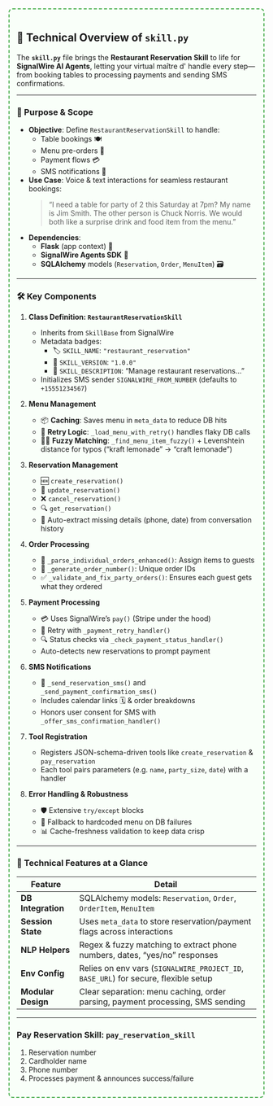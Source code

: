 <div style="border:2px dashed #4CAF50; padding:1em; border-radius:8px; background:#f9fff9;">
  
## 🚀 Technical Overview of `skill.py`

The **`skill.py`** file brings the **Restaurant Reservation Skill** to life for **SignalWire AI Agents**, letting your virtual maître d' handle every step—from booking tables to processing payments and sending SMS confirmations.  

---

### 🎯 Purpose & Scope

- **Objective**: Define `RestaurantReservationSkill` to handle:
  - Table bookings 🍽️  
  - Menu pre-orders 🥗  
  - Payment flows 💳  
  - SMS notifications 📲  
- **Use Case**: Voice & text interactions for seamless restaurant bookings:
  > “I need a table for party of 2 this Saturday at 7pm? My name is Jim Smith. The other person is Chuck Norris. We would both like a surprise drink and food item from the menu.”  
- **Dependencies**:
  - **Flask** (app context) 🐍  
  - **SignalWire Agents SDK** 🤖  
  - **SQLAlchemy** models (`Reservation`, `Order`, `MenuItem`) 🗃️  

---

### 🛠️ Key Components

1. **Class Definition: `RestaurantReservationSkill`**
   - Inherits from `SkillBase` from SignalWire  
   - Metadata badges:
     - 🏷️ `SKILL_NAME`: `"restaurant_reservation"`  
     - 🔖 `SKILL_VERSION`: `"1.0.0"`  
     - 📝 `SKILL_DESCRIPTION`: “Manage restaurant reservations…”  
   - Initializes SMS sender `SIGNALWIRE_FROM_NUMBER` (defaults to `+15551234567`)

2. **Menu Management**  
   - 📦 **Caching**: Saves menu in `meta_data` to reduce DB hits  
   - 🔄 **Retry Logic**: `_load_menu_with_retry()` handles flaky DB calls  
   - 🕵️‍♂️ **Fuzzy Matching**: `_find_menu_item_fuzzy()` + Levenshtein distance for typos (“kraft lemonade” → “craft lemonade”)

3. **Reservation Management**  
   - 🆕 `create_reservation()`  
   - 🔄 `update_reservation()`  
   - ❌ `cancel_reservation()`  
   - 🔍 `get_reservation()`  
   - 🤖 Auto-extract missing details (phone, date) from conversation history

4. **Order Processing**  
   - 🍕 `_parse_individual_orders_enhanced()`: Assign items to guests  
   - 🎲 `_generate_order_number()`: Unique order IDs  
   - ✅ `_validate_and_fix_party_orders()`: Ensures each guest gets what they ordered  

5. **Payment Processing**  
   - 💳 Uses SignalWire’s `pay()` (Stripe under the hood)  
   - 🔁 Retry with `_payment_retry_handler()`  
   - 🔍 Status checks via `_check_payment_status_handler()`  
   - Auto-detects new reservations to prompt payment  

6. **SMS Notifications**  
   - 📩 `_send_reservation_sms()` and `_send_payment_confirmation_sms()`  
   - Includes calendar links 🗓️ & order breakdowns  
   - Honors user consent for SMS with `_offer_sms_confirmation_handler()`

7. **Tool Registration**  
   - Registers JSON-schema-driven tools like `create_reservation` & `pay_reservation`  
   - Each tool pairs parameters (e.g. `name`, `party_size`, `date`) with a handler  

8. **Error Handling & Robustness**  
   - 🛡️ Extensive `try/except` blocks  
   - 🔄 Fallback to hardcoded menu on DB failures  
   - 📊 Cache-freshness validation to keep data crisp  

---

### 🎨 Technical Features at a Glance

| Feature               | Detail                                                                                      |
|-----------------------|---------------------------------------------------------------------------------------------|
| **DB Integration**    | SQLAlchemy models: `Reservation`, `Order`, `OrderItem`, `MenuItem`                          |
| **Session State**     | Uses `meta_data` to store reservation/payment flags across interactions                     |
| **NLP Helpers**       | Regex & fuzzy matching to extract phone numbers, dates, “yes/no” responses                  |
| **Env Config**        | Relies on env vars (`SIGNALWIRE_PROJECT_ID`, `BASE_URL`) for secure, flexible setup         |
| **Modular Design**    | Clear separation: menu caching, order parsing, payment processing, SMS sending              |

---

### Pay Reservation Skill: `pay_reservation_skill`

1. Reservation number  
2. Cardholder name  
3. Phone number
4. Processes payment & announces success/failure  

</div>
